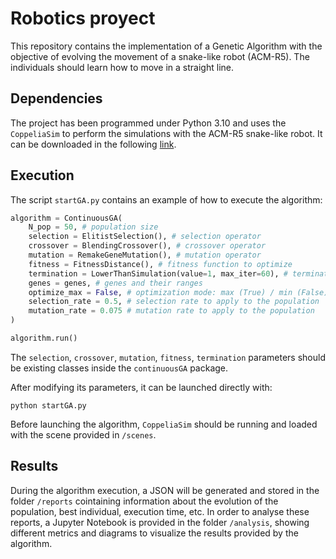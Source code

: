 # Robotics proyect

This repository contains the implementation of a Genetic Algorithm with the objective of evolving the movement of a snake-like robot (ACM-R5). The individuals should learn how to move in a straight line.

## Dependencies

The project has been programmed under Python 3.10 and uses the `CoppeliaSim` to perform the simulations with the ACM-R5 snake-like robot. It can be downloaded in the following [link](https://www.coppeliarobotics.com/downloads).

## Execution

The script `startGA.py` contains an example of how to execute the algorithm:

```python
algorithm = ContinuousGA(
    N_pop = 50, # population size
    selection = ElitistSelection(), # selection operator
    crossover = BlendingCrossover(), # crossover operator
    mutation = RemakeGeneMutation(), # mutation operator
    fitness = FitnessDistance(), # fitness function to optimize
    termination = LowerThanSimulation(value=1, max_iter=60), # termination criteria
    genes = genes, # genes and their ranges
    optimize_max = False, # optimization mode: max (True) / min (False)
    selection_rate = 0.5, # selection rate to apply to the population
    mutation_rate = 0.075 # mutation rate to apply to the population
)

algorithm.run()
```

The `selection`, `crossover`, `mutation`, `fitness`, `termination` parameters should be existing classes inside the `continuousGA` package.

After modifying its parameters, it can be launched directly with:
```
python startGA.py
```

Before launching the algorithm, `CoppeliaSim` should be running and loaded with the scene provided in `/scenes`.

## Results

During the algorithm execution, a JSON will be generated and stored in the folder `/reports` cointaining information about the evolution of the population, best individual, execution time, etc. In order to analyse these reports, a Jupyter Notebook is provided in the folder `/analysis`, showing different metrics and diagrams to visualize the results provided by the algorithm.
